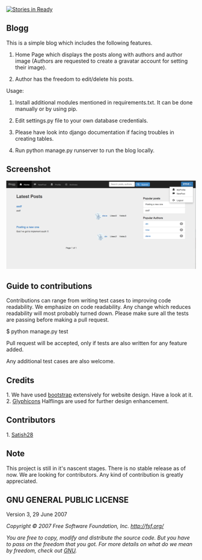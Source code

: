 [![Stories in Ready](https://badge.waffle.io/dineshs91/test_blog.png?label=ready&title=Ready)](https://waffle.io/dineshs91/test_blog)

<h2>Blogg</h2>
This is a simple blog which includes the following features. 

1. Home Page which displays the posts along with authors and author image (Authors are requested to create a gravatar account for setting their image).

2. Author has the freedom to edit/delete his posts. 

Usage: 

1. Install additional modules mentioned in requirements.txt. It can be done manually or by using pip.

2. Edit settings.py file to your own database credentials.

3. Please have look into django documentation if facing troubles in creating tables. 

4. Run python manage.py runserver to run the blog locally. 

<h2>Screenshot</h2>

![Alt text](https://github.com/Dineshs91/test_blog/blob/dev/screenshot.png?raw=true "Sample screenshot")

<h2>Guide to contributions</h2>

Contributions can range from writing test cases to improving code readability.
We emphasize on code readability. Any change which reduces readability will most probably turned down.
Please make sure all the tests are passing before making a pull request.

$ python manage.py test

Pull request will be accepted, only if tests are also written for any feature added.

Any additional test cases are also welcome.

<h2>Credits</h2>
1. We have used <a href="http://getbootstrap.com/">bootstrap</a> extensively for website design. 
Have a look at it.
2. <a href="http://glyphicons.com/">Glyphicons</a> Halflings are used for further design enhancement.
 
<h2>Contributors</h2>
1. <a href="https://github.com/satish28">Satish28</a>
 
<h2>Note</h2>
This project is still in it's nascent stages. There is no stable release as of now. We are looking for
contributors. Any kind of contribution is greatly appreciated.

<h2>GNU GENERAL PUBLIC LICENSE</h2>

Version 3, 29 June 2007

<i>Copyright © 2007 Free Software Foundation, Inc. <http://fsf.org/><i>

You are free to copy, modify and distribute the source code. But you have to pass on the freedom that
you got. For more details on what do we mean by freedom, check out <a href="http://www.gnu.org/philosophy/free-sw.html">GNU</a>.
